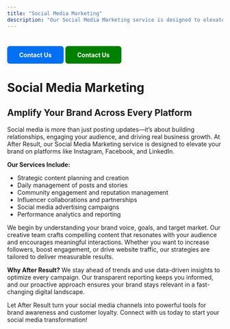 ```yaml
---
title: "Social Media Marketing"
description: "Our Social Media Marketing service is designed to elevate your brand on platforms like Instagram, Facebook, and LinkedIn"
---
```

<a href="https://wa.me/919991283530?text=Hi%2C%20I%20am%20interested%20in%20Social%20Media%20Marketing%2C%20please%20arrange%20a%20call%20back." style="
  display: inline-block;
  padding: 12px 28px;
  background-color: #0070f3;
  color: #fff;
  border-radius: 6px;
  text-decoration: none;
  font-weight: bold;
  margin-top: 24px;
  transition: background 0.2s;
">
  Contact Us
</a>
<a href="https://rzp.io/rzp/QttJI2gN" style="
  display: inline-block;
  padding: 12px 28px;
  background-color: #008000;
  color: #fff;
  border-radius: 6px;
  text-decoration: none;
  font-weight: bold;
  margin-top: 24px;
  transition: background 0.2s;
">
  Contact Us
</a>


# Social Media Marketing

## Amplify Your Brand Across Every Platform

Social media is more than just posting updates—it’s about building relationships, engaging your audience, and driving real business growth. At After Result, our Social Media Marketing service is designed to elevate your brand on platforms like Instagram, Facebook, and LinkedIn.

**Our Services Include:**
- Strategic content planning and creation
- Daily management of posts and stories
- Community engagement and reputation management
- Influencer collaborations and partnerships
- Social media advertising campaigns
- Performance analytics and reporting

We begin by understanding your brand voice, goals, and target market. Our creative team crafts compelling content that resonates with your audience and encourages meaningful interactions. Whether you want to increase followers, boost engagement, or drive website traffic, our strategies are tailored to deliver measurable results.

**Why After Result?**
We stay ahead of trends and use data-driven insights to optimize every campaign. Our transparent reporting keeps you informed, and our proactive approach ensures your brand stays relevant in a fast-changing digital landscape.

Let After Result turn your social media channels into powerful tools for brand awareness and customer loyalty. Connect with us today to start your social media transformation!
